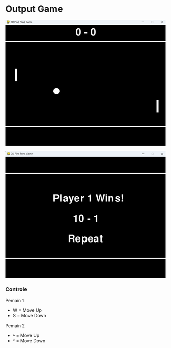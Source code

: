 <h1>Output Game</h1>

<p><img src="https://github.com/raaffiy/PingPongGamePy/blob/main/image/img.png?raw=true"/></p>
<p><img src="https://github.com/raaffiy/PingPongGamePy/blob/main/image/img_1.png?raw=true"/></p>


<h3>Controle</h3> 
Pemain 1

- W = Move Up <br>
- S = Move Down

Pemain 2 

- ˄ = Move Up <br>
- ˅ = Move Down